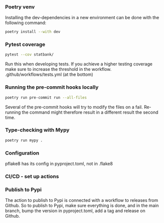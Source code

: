### Poetry venv
Installing the dev-dependencies in a new environment can be done with the following command:
```bash
poetry install --with dev
```

### Pytest coverage
```bash
pytest --cov statbank/
```
Run this when developing tests.
If you achieve a higher testing coverage make sure to increase the threshold in the workflow.
.github/workflows/tests.yml
(at the bottom)


### Running the pre-commit hooks locally
```bash
poetry run pre-commit run --all-files
```
Several of the pre-commit hooks will try to modify the files on a fail. Re-running the command might therefore result in a different result the second time.

### Type-checking with Mypy
```bash
poetry run mypy .
```


### Configuration
pflake8 has its config in pyproject.toml, not in .flake8


### CI/CD - set up actions


### Publish to Pypi
The action to publish to Pypi is connected with a workflow to releases from Github.
So to publish to Pypi, make sure everything is done, and in the main branch, bump the version in pyproject.toml, add a tag and release on Github.
